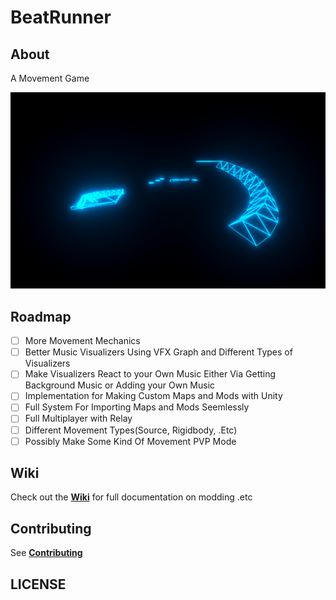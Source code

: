 # BeatRunner

## About
A Movement Game


![Screenshot](Files/Screenshots/2024-12-09_22-01.png)

## Roadmap

- [ ] More Movement Mechanics
- [ ] Better Music Visualizers Using VFX Graph and Different Types of Visualizers
- [ ] Make Visualizers React to your Own Music Either Via Getting Background Music or Adding your Own Music
- [ ] Implementation for Making Custom Maps and Mods with Unity
- [ ] Full System For Importing Maps and Mods Seemlessly
- [ ] Full Multiplayer with Relay
- [ ] Different Movement Types(Source, Rigidbody, .Etc)
- [ ] Possibly Make Some Kind Of Movement PVP Mode

## Wiki
Check out the **[Wiki](https://github.com/IckyTheBiggy/BeatRunner/wiki)** for full documentation on modding .etc

## Contributing

See **[Contributing](./CONTRIBUTING.md)**

## LICENSE